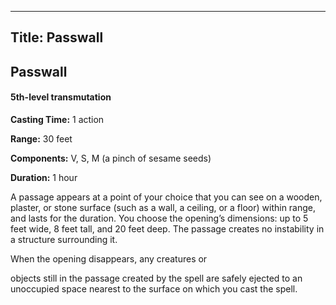 -------------------------
Title: Passwall
-------------------------

## Passwall

#### 5th-level transmutation


**Casting Time:** 1 action

**Range:** 30 feet

**Components:** V, S, M (a pinch of sesame seeds)

**Duration:** 1 hour


A passage appears at a point of your choice that you can see on a
wooden, plaster, or stone surface (such as a wall, a ceiling, or a
floor) within range, and lasts for the duration. You choose the
opening’s dimensions: up to 5 feet wide, 8 feet tall, and 20 feet deep.
The passage creates no instability in a structure surrounding it.

When the opening disappears, any creatures or

objects still in the passage created by the spell are safely ejected to
an unoccupied space nearest to the surface on which you cast the spell.



